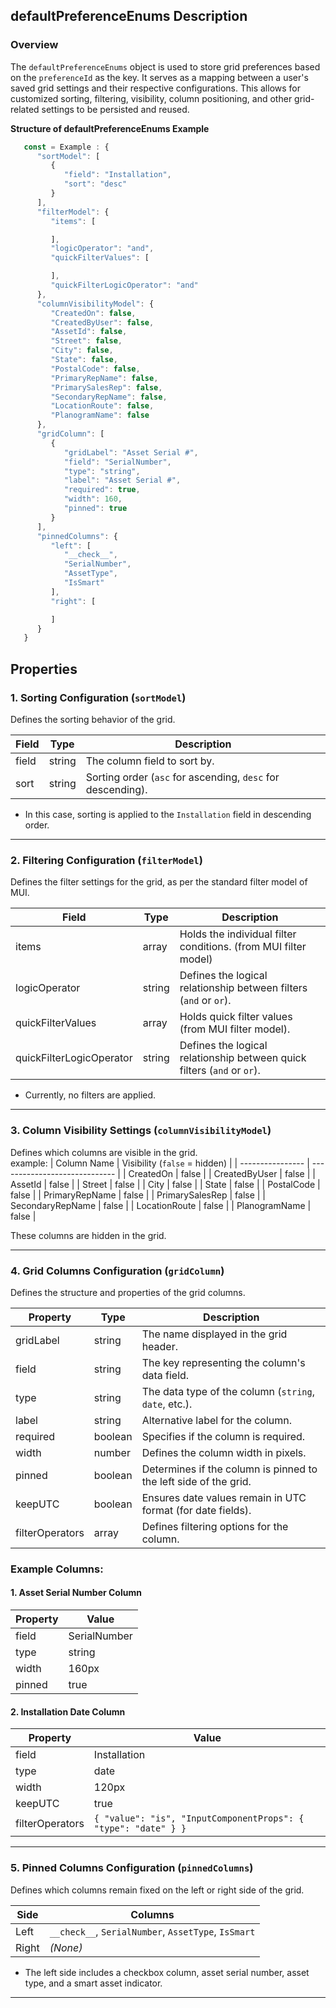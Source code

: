 ## defaultPreferenceEnums Description   

### Overview

The `defaultPreferenceEnums` object is used to store grid preferences based on the `preferenceId` as the key. It serves as a mapping between a user's saved grid settings and their respective configurations. This allows for customized sorting, filtering, visibility, column positioning, and other grid-related settings to be persisted and reused.

**Structure of defaultPreferenceEnums Example**

```js
   const = Example : {
      "sortModel": [
         {
            "field": "Installation",
            "sort": "desc"
         }
      ],
      "filterModel": {
         "items": [

         ],
         "logicOperator": "and",
         "quickFilterValues": [

         ],
         "quickFilterLogicOperator": "and"
      },
      "columnVisibilityModel": {
         "CreatedOn": false,
         "CreatedByUser": false,
         "AssetId": false,
         "Street": false,
         "City": false,
         "State": false,
         "PostalCode": false,
         "PrimaryRepName": false,
         "PrimarySalesRep": false,
         "SecondaryRepName": false,
         "LocationRoute": false,
         "PlanogramName": false
      },
      "gridColumn": [
         {
            "gridLabel": "Asset Serial #",
            "field": "SerialNumber",
            "type": "string",
            "label": "Asset Serial #",
            "required": true,
            "width": 160,
            "pinned": true
         }
      ],
      "pinnedColumns": {
         "left": [
            "__check__",
            "SerialNumber",
            "AssetType",
            "IsSmart"
         ],
         "right": [

         ]
      }
   }
```

## Properties

### 1. Sorting Configuration (`sortModel`)  

Defines the sorting behavior of the grid.  

| Field | Type   | Description                                                 |
| ----- | ------ | ----------------------------------------------------------- |
| field | string | The column field to sort by.                                |
| sort  | string | Sorting order (`asc` for ascending, `desc` for descending). |

- In this case, sorting is applied to the `Installation` field in descending order.

---

### 2. Filtering Configuration (`filterModel`)  

Defines the filter settings for the grid, as per the standard filter model of MUI.

| Field                    | Type   | Description                                                             |
| ------------------------ | ------ | ----------------------------------------------------------------------- |
| items                    | array  | Holds the individual filter conditions. (from MUI filter model)              |
| logicOperator            | string | Defines the logical relationship between filters (`and` or `or`).      |
| quickFilterValues        | array  | Holds quick filter values (from MUI filter model).                            |
| quickFilterLogicOperator | string | Defines the logical relationship between quick filters (`and` or `or`). |

- Currently, no filters are applied.

---

### 3. Column Visibility Settings (`columnVisibilityModel`)  

Defines which columns are visible in the grid.  
example: 
| Column Name      | Visibility (`false` = hidden) |
| ---------------- | ----------------------------- |
| CreatedOn        | false                         |
| CreatedByUser    | false                         |
| AssetId          | false                         |
| Street           | false                         |
| City             | false                         |
| State            | false                         |
| PostalCode       | false                         |
| PrimaryRepName   | false                         |
| PrimarySalesRep  | false                         |
| SecondaryRepName | false                         |
| LocationRoute    | false                         |
| PlanogramName    | false                         |

These columns are hidden in the grid.

---

### 4. Grid Columns Configuration (`gridColumn`)  

Defines the structure and properties of the grid columns.

| Property        | Type    | Description                                                      |
| --------------- | ------- | ---------------------------------------------------------------- |
| gridLabel      | string  | The name displayed in the grid header.                           |
| field           | string  | The key representing the column's data field.                    |
| type            | string  | The data type of the column (`string`, `date`, etc.).            |
| label           | string  | Alternative label for the column.                                |
| required        | boolean | Specifies if the column is required.                             |
| width           | number  | Defines the column width in pixels.                              |
| pinned          | boolean | Determines if the column is pinned to the left side of the grid. |
| keepUTC         | boolean | Ensures date values remain in UTC format (for date fields).      |
| filterOperators | array   | Defines filtering options for the column.                        |

### Example Columns:  

#### **1. Asset Serial Number Column**  

| Property | Value        |
| -------- | ------------ |
| field    | SerialNumber |
| type     | string       |
| width    | 160px        |
| pinned   | true         |

#### **2. Installation Date Column**  

| Property        | Value                                                          |
| --------------- | -------------------------------------------------------------- |
| field           | Installation                                                   |
| type            | date                                                           |
| width           | 120px                                                          |
| keepUTC         | true                                                           |
| filterOperators | `{ "value": "is", "InputComponentProps": { "type": "date" } }` |

---

### 5. Pinned Columns Configuration (`pinnedColumns`)  

Defines which columns remain fixed on the left or right side of the grid.

| Side  | Columns                                             |
| ----- | --------------------------------------------------- |
| Left  | `__check__`, `SerialNumber`, `AssetType`, `IsSmart` |
| Right | _(None)_                                            |

- The left side includes a checkbox column, asset serial number, asset type, and a smart asset indicator.

---

